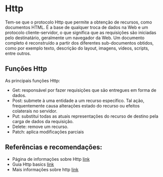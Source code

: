 # Http

Tem-se que o protocolo Http que permite a obtenção de recursos, como documentos HTML. É a base de qualquer troca de dados na Web e um protocolo cliente-servidor, o que significa que as requisições são iniciadas pelo destinatário, geralmente um navegador da Web. Um documento completo é reconstruído a partir dos diferentes sub-documentos obtidos, como por exemplo texto, descrição do layout, imagens, vídeos, scripts, entre outros.

## Funções Http

As principais funções Http:

 - Get: responsável por fazer requisições que são entregues em forma de dados.
 - Post: submete à uma entidade a um recurso específico. Tal ação, frequentemente causa alterações estado do recurso ou efeitos colaterais no servidor.
 - Put: substitui todas as atuais representações do recurso de destino pela carga de dados da requisição.
 - Delete: remove um recurso.
 - Patch: aplica modificações parciais

## Referências e recomendações:

- Página de informações sobre Http [link](https://developer.mozilla.org/pt-BR/docs/Web/HTTP/Overview)
- Guia Http basics [link](https://developer.mozilla.org/pt-BR/docs/Web/HTTP/Basics_of_HTTP)
- Mais informações sobre http [link](https://developer.mozilla.org/pt-BR/docs/Web/HTTP)